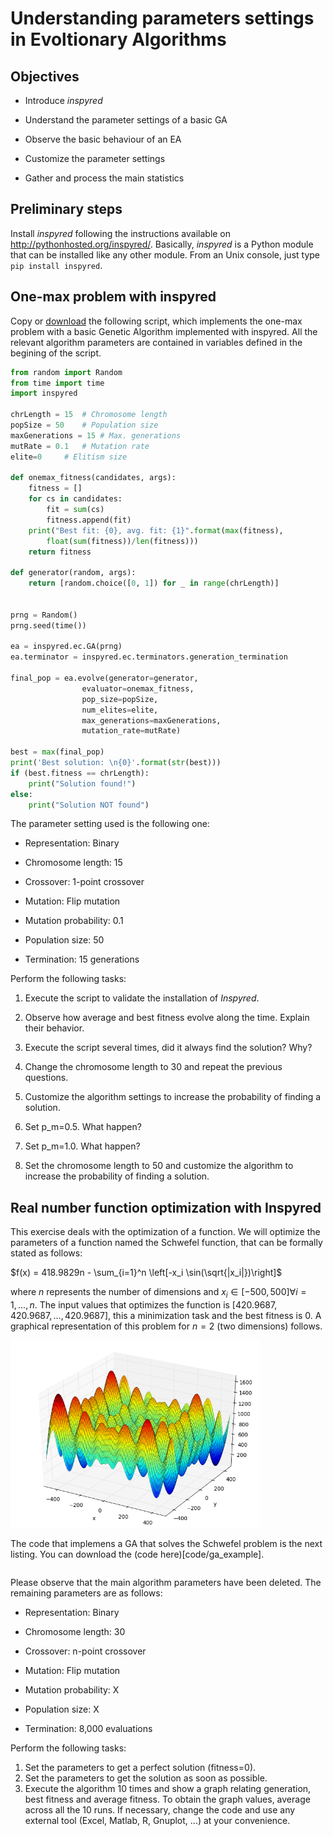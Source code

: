 # Understanding parameters settings in Evoltionary Algorithms

## Objectives

* Introduce *inspyred*

* Understand the parameter settings of a basic GA

* Observe the basic behaviour of an EA

* Customize the parameter settings

* Gather and process the main statistics

## Preliminary steps

Install *inspyred* following the instructions available on http://pythonhosted.org/inspyred/. Basically, *inspyred* is a Python module that can be installed like any other module. From an Unix console, just type ```pip install inspyred```.


## One-max problem with inspyred

Copy or [download](code/onemax.py) the following script, which implements the one-max problem with a basic Genetic Algorithm implemented with inspyred. All the relevant algorithm parameters are contained in variables defined in the begining of the script.

```Python
from random import Random
from time import time
import inspyred

chrLength = 15  # Chromosome length
popSize = 50    # Population size
maxGenerations = 15 # Max. generations
mutRate = 0.1   # Mutation rate
elite=0     # Elitism size

def onemax_fitness(candidates, args):
    fitness = []
    for cs in candidates:
        fit = sum(cs)
        fitness.append(fit)
    print("Best fit: {0}, avg. fit: {1}".format(max(fitness),
        float(sum(fitness))/len(fitness)))
    return fitness

def generator(random, args):
    return [random.choice([0, 1]) for _ in range(chrLength)]


prng = Random()
prng.seed(time())

ea = inspyred.ec.GA(prng)
ea.terminator = inspyred.ec.terminators.generation_termination

final_pop = ea.evolve(generator=generator,
                evaluator=onemax_fitness,
                pop_size=popSize,
                num_elites=elite,
                max_generations=maxGenerations,
                mutation_rate=mutRate)

best = max(final_pop)
print('Best solution: \n{0}'.format(str(best)))
if (best.fitness == chrLength):
    print("Solution found!")
else:
    print("Solution NOT found")
```

The parameter setting used is the following one:

* Representation: Binary

* Chromosome length: 15

* Crossover: 1-point crossover

* Mutation: Flip mutation

* Mutation probability: 0.1

* Population size: 50

* Termination: 15 generations

Perform the following tasks:

1. Execute the script to validate the installation of *Inspyred*.

2. Observe how average and best fitness evolve along the time. Explain their behavior.

3. Execute the script several times, did it always find the solution? Why?

4. Change the chromosome length to 30 and repeat the previous questions.

5. Customize the algorithm settings to increase the probability of finding a solution.

6. Set p_m=0.5. What happen?

7. Set p_m=1.0. What happen?

8. Set the chromosome length to 50 and customize the algorithm to increase the probability of finding a solution.

## Real number function optimization with Inspyred

This exercise deals with the optimization of a function. We will optimize the parameters of a function named the Schwefel function, that can be formally stated as follows:

$f(x) = 418.9829n - \sum_{i=1}^n \left[-x_i \sin(\sqrt{|x_i|})\right]$

where *n* represents the number of dimensions and $x_i \in [-500, 500] \forall i=1,...,n$. The input values that optimizes the function is $[420.9687, 420.9687, ..., 420.9687]$, this a minimization task and the best fitness is $0$. A graphical representation of this problem for $n=2$ (two dimensions) follows.

<img src="figs/schwefel.png" width="400">

The code that implemens a GA that solves the Schwefel problem is the next listing. You can download the (code here)[code/ga_example]. 

```Python
```

Please observe that the main algorithm parameters have been deleted. The remaining parameters are as follows:

* Representation: Binary

* Chromosome length: 30

* Crossover: n-point crossover

* Mutation: Flip mutation

* Mutation probability: X

* Population size: X

* Termination: 8,000 evaluations

Perform the following tasks:

1. Set the parameters to get a perfect solution (fitness=$0$).
2. Set the parameters to get the solution as soon as possible.
3. Execute the algorithm 10 times and show a graph relating generation, best fitness and average fitness. To obtain the graph values, average across all the 10 runs. If necessary, change the code and use any external tool (Excel, Matlab, R, Gnuplot, ...) at your convenience.

